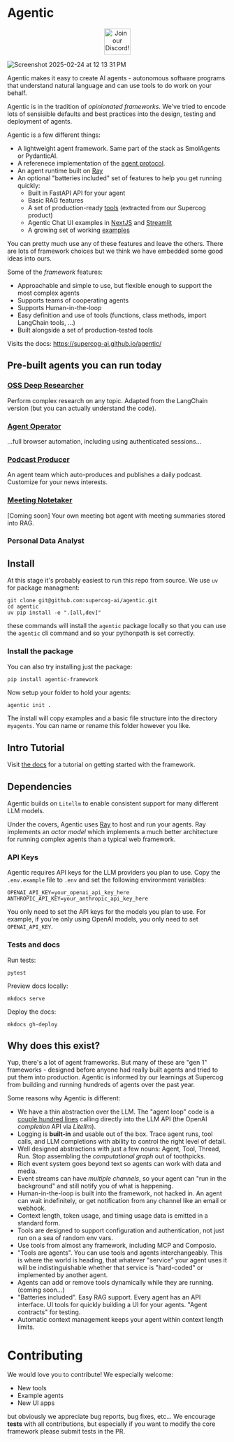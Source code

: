 # Agentic

<p align="center"><a href="https://discord.gg/EmPGShjmGu"><img height="60px" src="https://user-images.githubusercontent.com/31022056/158916278-4504b838-7ecb-4ab9-a900-7dc002aade78.png" alt="Join our Discord!"></a></p>

![Screenshot 2025-02-24 at 12 13 31 PM](https://github.com/user-attachments/assets/9aeba0df-82b9-4c75-bb7a-d4fdacddfb29)

Agentic makes it easy to create AI agents - autonomous software programs that understand natural language
and can use tools to do work on your behalf.

Agentic is in the tradition of _opinionated frameworks_. We've tried to encode lots of sensisible
defaults and best practices into the design, testing and deployment of agents. 

Agentic is a few different things:

- A lightweight agent framework. Same part of the stack as SmolAgents or PydanticAI.
- A referenece implementation of the [agent protocol](https://github.com/supercog-ai/agent-protocol).
- An agent runtime built on [Ray](https://github.com/ray-project/ray)
- An optional "batteries included" set of features to help you get running quickly:
  * Built in FastAPI API for your agent
  * Basic RAG features
  * A set of production-ready [tools](https://github.com/supercog-ai/agentic/tree/main/src/agentic/tools) (extracted from our Supercog product)
  * Agentic Chat UI examples in [NextJS](https://github.com/supercog-ai/agentic/tree/main/src/agentic/dashboard) and [Streamlit](https://github.com/supercog-ai/agentic/tree/main/src/agentic/streamlit)
  * A growing set of working [examples](https://github.com/supercog-ai/agentic/tree/main/examples)

You can pretty much use any of these features and leave the others. There are lots of framework choices but we think we have
embedded some good ideas into ours.

Some of the _framework_ features:

- Approachable and simple to use, but flexible enough to support the most complex agents
- Supports teams of cooperating agents
- Supports Human-in-the-loop
- Easy definition and use of tools (functions, class methods, import LangChain tools, ...)
- Built alongside a set of production-tested tools

Visits the docs: https://supercog-ai.github.io/agentic/

## Pre-built agents you can run today

### [OSS Deep Researcher](https://github.com/supercog-ai/agentic/blob/main/examples/oss_deep_research.py)

Perform complex research on any topic. Adapted from the LangChain version (but you can actually
understand the code).

### [Agent Operator](https://github.com/supercog-ai/agentic/blob/main/examples/oss_operator.py)

...full browser automation, including using authenticated sessions...

### [Podcast Producer](https://github.com/supercog-ai/agentic/blob/main/examples/podcast.py)

An agent team which auto-produces and publishes a daily podcast. Customize for your news interests.

### [Meeting Notetaker](https://github.com/supercog-ai/agentic/blob/main/examples/meeting_notetaker.py)

[Coming soon] Your own meeting bot agent with meeting summaries stored into RAG.

### Personal Data Analyst

## Install

At this stage it's probably easiest to run this repo from source. We use `uv` for package managment:

```
git clone git@github.com:supercog-ai/agentic.git
cd agentic
uv pip install -e ".[all,dev]"
```

these commands will install the `agentic` package locally so that you can use the `agentic` cli command
and so your pythonpath is set correctly.

### Install the package

You can also try installing just the package:

`pip install agentic-framework`

Now setup your folder to hold your agents:

```sh
agentic init .
```

The install will copy examples and a basic file structure into the directory `myagents`. You can name
or rename this folder however you like.

## Intro Tutorial

Visit [the docs](https://supercog-ai.github.io/agentic/) for a tutorial on getting started
with the framework.

## Dependencies

Agentic builds on `Litellm` to enable consistent support for many different LLM models.

Under the covers, Agentic uses [Ray](https://github.com/ray-project/ray) to host and
run your agents. Ray implements an _actor model_ which implements a much better 
architecture for running complex agents than a typical web framework.

### API Keys

Agentic requires API keys for the LLM providers you plan to use. Copy the `.env.example` file to `.env` and set the following environment variables:

```
OPENAI_API_KEY=your_openai_api_key_here
ANTHROPIC_API_KEY=your_anthropic_api_key_here
```

You only need to set the API keys for the models you plan to use. For example, if you're only using OpenAI models, you only need to set `OPENAI_API_KEY`.

### Tests and docs

Run tests:

    pytest

Preview docs locally:

    mkdocs serve

Deploy the docs:

    mkdocs gh-deploy

## Why does this exist?

Yup, there's a lot of agent frameworks. But many of these are "gen 1" frameworks - designed
before anyone had really built agents and tried to put them into production. Agentic is informed
by our learnings at Supercog from building and running hundreds of agents over the past year.

Some reasons why Agentic is different:

- We have a thin abstraction over the LLM. The "agent loop" code is a 
[couple hundred lines](./src/agentic/actor_agents.py) 
calling directly into the LLM API (the OpenAI _completion_ API via _Litellm_).
- Logging is **built-in** and usable out of the box. Trace agent runs, tool calls, and LLM completions
with ability to control the right level of detail.
- Well designed abstractions with just a few nouns: Agent, Tool, Thread, Run. Stop assembling
the _computational graph_ out of toothpicks.
- Rich event system goes beyond text so agents can work with data and media.
- Event streams can have _multiple channels_, so your agent can "run in the background" and
still notify you of what is happening.
- Human-in-the-loop is built into the framework, not hacked in. An agent can wait indefinitely,
or get notification from any channel like an email or webhook.
- Context length, token usage, and timing usage data is emitted in a standard form.
- Tools are designed to support configuration and authentication, not just run on a sea of random env vars.
- Use tools from almost any framework, including MCP and Composio.
- "Tools are agents". You can use tools and agents interchangeably. This is where the world is heading, that 
whatever "service" your agent uses it will be indistinguishable whether that service is "hard-coded" or
implemented by another agent.
- Agents can add or remove tools dynamically while they are running.
(coming soon...)
- "Batteries included". Easy RAG support. Every agent has an API interface. UI tools for quickly
building a UI for your agents. "Agent contracts" for testing.
- Automatic context management keeps your agent within context length limits.

# Contributing

We would love you to contribute! We especially welcome:

- New tools
- Example agents
- New UI apps

but obviously we appreciate bug reports, bug fixes, etc... We encourage **tests** with all contributions,
but especially if you want to modify the core framework please submit tests in the PR.


